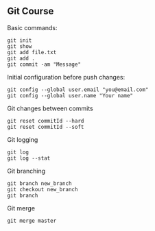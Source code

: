 Git Course
---

Basic commands:

```shell
git init
git show 
git add file.txt
git add .
git commit -am "Message"
```

Initial configuration before push changes:
```
git config --global user.email "you@email.com"
git config --global user.name "Your name"
```

Git changes between commits
```
git reset commitId --hard
git reset commitId --soft
```

Git logging
```
git log
git log --stat
```

Git branching
```
git branch new_branch
git checkout new_branch
git branch
```

Git merge
```
git merge master
```



